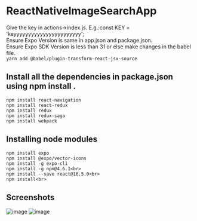 # ReactNativeImageSearchApp
 Give the key in actions->index.js. E.g.:const KEY = 'keyyyyyyyyyyyyyyyyyyyyyyy';<br>
 Ensure Expo Version is same in app.json and package.json.<br>
 Ensure Expo SDK Version is less than 31 or else make changes in the babel file.<br>
 ```yarn add @babel/plugin-transform-react-jsx-source```<br>
 ## Install all the dependencies in package.json using npm install <packagename>.<br>
 ```
 npm install react-navigation
 npm install react-redux
 npm install redux
 npm install redux-saga
 npm install webpack
```

## Installing node modules
```
npm install expo
npm install @expo/vector-icons
npm install -g expo-cli
npm install -g npm@4.6.1<br>
npm install --save react@16.5.0<br>
npm install<br>
```
## Screenshots
![image](https://user-images.githubusercontent.com/19398004/52883795-27f8ed00-313a-11e9-848e-3abd6d43e442.png)
![image](https://user-images.githubusercontent.com/19398004/52883823-3b0bbd00-313a-11e9-8fa3-8947f020071c.png)

